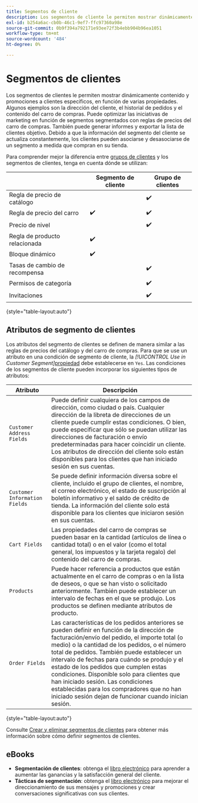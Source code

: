 ```yaml
---
title: Segmentos de cliente
description: Los segmentos de cliente le permiten mostrar dinámicamente contenido y promociones a clientes específicos.
exl-id: b254a6ac-cb0b-46c1-9ef7-ffc97360a98e
source-git-commit: 0b9f394a792171e93ee72f3b4ebb904b96ea1051
workflow-type: tm+mt
source-wordcount: '484'
ht-degree: 0%

---
```


# Segmentos de clientes

Los segmentos de clientes le permiten mostrar dinámicamente contenido y promociones a clientes específicos, en función de varias propiedades. Algunos ejemplos son la dirección del cliente, el historial de pedidos y el contenido del carro de compras. Puede optimizar las iniciativas de marketing en función de segmentos segmentados con reglas de precios del carro de compras. También puede generar informes y exportar la lista de clientes objetivo. Debido a que la información del segmento del cliente se actualiza constantemente, los clientes pueden asociarse y desasociarse de un segmento a medida que compran en su tienda.

Para comprender mejor la diferencia entre [grupos de clientes](../customers/customer-groups.md) y los segmentos de clientes, tenga en cuenta dónde se utilizan:

|  | Segmento de cliente | Grupo de clientes |
|--- |--- |--- |
| Regla de precio de catálogo |  | ✔️ |
| Regla de precio del carro | ✔️ | ✔️ |
| Precio de nivel |  | ✔️ |
| Regla de producto relacionada | ✔️ |  |
| Bloque dinámico | ✔️ |  |
| Tasas de cambio de recompensa |  | ✔️ |
| Permisos de categoría |  | ✔️ |
| Invitaciones |  | ✔️ |

{style="table-layout:auto"}

## Atributos de segmento de clientes

Los atributos del segmento de clientes se definen de manera similar a las reglas de precios del catálogo y del carro de compras. Para que se use un atributo en una condición de segmento de cliente, la _[!UICONTROL Use in Customer Segment]_[propiedad](attribute-properties.md#) debe establecerse en `Yes`. Las condiciones de los segmentos de cliente pueden incorporar los siguientes tipos de atributos:

| Atributo | Descripción |
|---|---|
| `Customer Address Fields` | Puede definir cualquiera de los campos de dirección, como ciudad o país. Cualquier dirección de la libreta de direcciones de un cliente puede cumplir estas condiciones. O bien, puede especificar que sólo se puedan utilizar las direcciones de facturación o envío predeterminadas para hacer coincidir un cliente. Los atributos de dirección del cliente solo están disponibles para los clientes que han iniciado sesión en sus cuentas. |
| `Customer Information Fields` | Se puede definir información diversa sobre el cliente, incluido el grupo de clientes, el nombre, el correo electrónico, el estado de suscripción al boletín informativo y el saldo de crédito de tienda. La información del cliente solo está disponible para los clientes que iniciaron sesión en sus cuentas. |
| `Cart Fields` | Las propiedades del carro de compras se pueden basar en la cantidad (artículos de línea o cantidad total) o en el valor (como el total general, los impuestos y la tarjeta regalo) del contenido del carro de compras. |
| `Products` | Puede hacer referencia a productos que están actualmente en el carro de compras o en la lista de deseos, o que se han visto o solicitado anteriormente. También puede establecer un intervalo de fechas en el que se produjo. Los productos se definen mediante atributos de producto. |
| `Order Fields` | Las características de los pedidos anteriores se pueden definir en función de la dirección de facturación/envío del pedido, el importe total (o medio) o la cantidad de los pedidos, o el número total de pedidos. También puede establecer un intervalo de fechas para cuándo se produjo y el estado de los pedidos que cumplen estas condiciones. Disponible solo para clientes que han iniciado sesión. Las condiciones establecidas para los compradores que no han iniciado sesión dejan de funcionar cuando inician sesión. |

{style="table-layout:auto"}

Consulte [Crear y eliminar segmentos de clientes](../customers/customer-segment-create.md) para obtener más información sobre cómo definir segmentos de clientes.

## eBooks

- **Segmentación de clientes**: obtenga el [libro electrónico](https://business.adobe.com/resources/identifying-your-most-profitable-customers-introduction-customer-segmentation.html) para aprender a aumentar las ganancias y la satisfacción general del cliente.
- **Tácticas de segmentación**: obtenga el [libro electrónico](https://business.adobe.com/resources/3-segmentation-tactics-ignite-conversion.html) para mejorar el direccionamiento de sus mensajes y promociones y crear conversaciones significativas con sus clientes.

